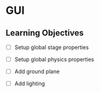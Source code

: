 # GUI
## Learning Objectives
- [ ] Setup global stage properties

- [ ] Setup global physics properties

- [ ] Add ground plane

- [ ] Add lighting
## 